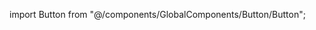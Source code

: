 import Button from "@/components/GlobalComponents/Button/Button";

<!--
<Button btnData={
        {
          title: "ویرایش",
          icon: "edit",
          bgColor: "blue",
          api: "api test",
          apiMethod:"POST",
          apiData: { name: "Hi" },
        }
      } /> -->
